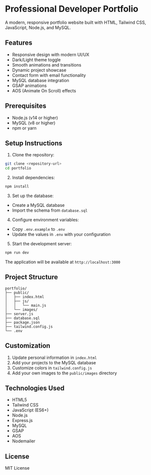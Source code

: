# Professional Developer Portfolio

A modern, responsive portfolio website built with HTML, Tailwind CSS, JavaScript, Node.js, and MySQL.

## Features

- Responsive design with modern UI/UX
- Dark/Light theme toggle
- Smooth animations and transitions
- Dynamic project showcase
- Contact form with email functionality
- MySQL database integration
- GSAP animations
- AOS (Animate On Scroll) effects

## Prerequisites

- Node.js (v14 or higher)
- MySQL (v8 or higher)
- npm or yarn

## Setup Instructions

1. Clone the repository:
```bash
git clone <repository-url>
cd portfolio
```

2. Install dependencies:
```bash
npm install
```

3. Set up the database:
- Create a MySQL database
- Import the schema from `database.sql`

4. Configure environment variables:
- Copy `.env.example` to `.env`
- Update the values in `.env` with your configuration

5. Start the development server:
```bash
npm run dev
```

The application will be available at `http://localhost:3000`

## Project Structure

```
portfolio/
├── public/
│   ├── index.html
│   ├── js/
│   │   └── main.js
│   └── images/
├── server.js
├── database.sql
├── package.json
├── tailwind.config.js
└── .env
```

## Customization

1. Update personal information in `index.html`
2. Add your projects to the MySQL database
3. Customize colors in `tailwind.config.js`
4. Add your own images to the `public/images` directory

## Technologies Used

- HTML5
- Tailwind CSS
- JavaScript (ES6+)
- Node.js
- Express.js
- MySQL
- GSAP
- AOS
- Nodemailer

## License

MIT License 